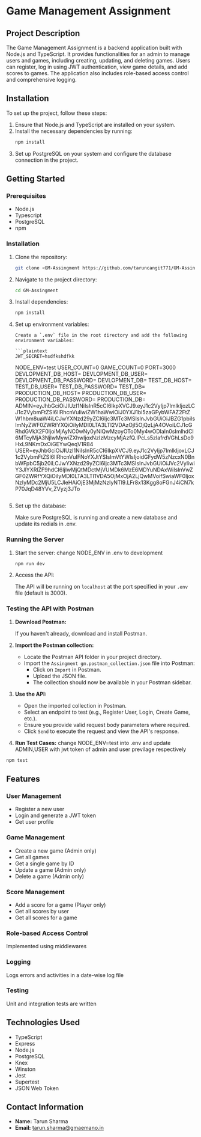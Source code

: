 # Game Management Assignment

## Project Description

The Game Management Assignment is a backend application built with Node.js and TypeScript. It provides functionalities for an admin to manage users and games, including creating, updating, and deleting games. Users can register, log in using JWT authentication, view game details, and add scores to games. The application also includes role-based access control and comprehensive logging.

## Installation

To set up the project, follow these steps:

1. Ensure that Node.js and TypeScript are installed on your system.
2. Install the necessary dependencies by running:
   ```bash
   npm install
   ```
3. Set up PostgreSQL on your system and configure the database connection in the project.

## Getting Started

### Prerequisites

- Node.js
- Typescript
- PostgreSQL
- npm

### Installation

1.  Clone the repository:

    ```bash
    git clone <GM-Assingment https://github.com/taruncangit771/GM-Assingment.git>
    ```

2.  Navigate to the project directory:

    ```bash
    cd GM-Assingment
    ```

3.  Install dependencies:

    ```bash
    npm install
    ```

4.  Set up environment variables:

        Create a `.env` file in the root directory and add the following environment variables:

        ```plaintext
        JWT_SECRET=hsdfkshdfkk

    NODE_ENV=test
    USER_COUNT=0
    GAME_COUNT=0
    PORT=3000
    DEVLOPMENT_DB_HOST=
    DEVLOPMENT_DB_USER=
    DEVLOPMENT_DB_PASSWORD=
    DEVLOPMENT_DB=
    TEST_DB_HOST=
    TEST_DB_USER=
    TEST_DB_PASSWORD=
    TEST_DB=
    PRODUCTION_DB_HOST=
    PRODUCTION_DB_USER=
    PRODUCTION_DB_PASSWORD=
    PRODUCTION_DB=
    ADMIN=eyJhbGciOiJIUzI1NiIsInR5cCI6IkpXVCJ9.eyJ1c2VyIjp7ImlkIjozLCJ1c2VybmFtZSI6IlRhcnVuIiwiZW1haWwiOiJ0YXJ1bi5zaGFybWFAZ2FtZW1hbm8uaW4iLCJwYXNzd29yZCI6Ijc3MTc3MSIsInJvbGUiOiJBZG1pbiIsImNyZWF0ZWRfYXQiOiIyMDI0LTA3LTI2VDAzOjI5OjQzLjA4OVoiLCJ1cGRhdGVkX2F0IjoiMjAyNC0wNy0yNlQwMzoyOTo0My4wODlaIn0sImlhdCI6MTcyMjA3NjIwMywiZXhwIjoxNzIzMzcyMjAzfQ.IPcLs5zIafrdVGhLsDo9HxL9NKmDxOiGEYwQeqV1R84
    USER=eyJhbGciOiJIUzI1NiIsInR5cCI6IkpXVCJ9.eyJ1c2VyIjp7ImlkIjoxLCJ1c2VybmFtZSI6IlRhcnVuIFNoYXJtYSIsImVtYWlsIjoidGFydW5zNzcxN0BnbWFpbC5jb20iLCJwYXNzd29yZCI6Ijc3MTc3MSIsInJvbGUiOiJVc2VyIiwiY3JlYXRlZF9hdCI6IjIwMjQtMDctMjVUMDk6MzE6MDYuNDAxWiIsInVwZGF0ZWRfYXQiOiIyMDI0LTA3LTI1VDA5OjMxOjA2LjQwMVoifSwiaWF0IjoxNzIyMDc2MjU5LCJleHAiOjE3MjMzNzIyNTl9.LFr8x13Kgg8oFGnJ4iCN7kP70JqD48YVv_ZVyzj3JTo
    ```

5.  Set up the database:

    Make sure PostgreSQL is running and create a new database and update its redials in .env.

### Running the Server

1. Start the server:
   change NODE_ENV in .env to development

   ```bash
   npm run dev
   ```

2. Access the API:

   The API will be running on `localhost` at the port specified in your `.env` file (default is 3000).

### Testing the API with Postman

1. **Download Postman:**

   If you haven't already, download and install Postman.

2. **Import the Postman collection:**

   - Locate the Postman API folder in your project directory.
   - Import the `Assingment gm.postman_collection.json` file into Postman:
     - Click on `Import` in Postman.
     - Upload the JSON file.
     - The collection should now be available in your Postman sidebar.

3. **Use the API:**

   - Open the imported collection in Postman.
   - Select an endpoint to test (e.g., Register User, Login, Create Game, etc.).
   - Ensure you provide valid request body parameters where required.
   - Click `Send` to execute the request and view the API's response.

4. **Run Test Cases:**
   change NODE_ENV=test into .env and update ADMIN,USER with jwt token of admin and user previlage respectively

```bash
npm test
```

## Features

### User Management

- Register a new user
- Login and generate a JWT token
- Get user profile

### Game Management

- Create a new game (Admin only)
- Get all games
- Get a single game by ID
- Update a game (Admin only)
- Delete a game (Admin only)

### Score Management

- Add a score for a game (Player only)
- Get all scores by user
- Get all scores for a game

### Role-based Access Control

Implemented using middlewares

### Logging

Logs errors and activities in a date-wise log file

### Testing

Unit and integration tests are written

## Technologies Used

- TypeScript
- Express
- Node.js
- PostgreSQL
- Knex
- Winston
- Jest
- Supertest
- JSON Web Token

## Contact Information

- **Name:** Tarun Sharma
- **Email:** [tarun.sharma@gmaemano.in](mailto:tarun.sharma@gmaemano.in)
